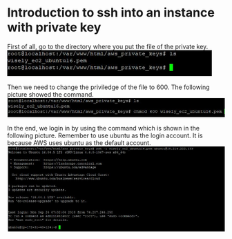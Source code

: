 # Introduction to ssh into an instance with private key
First of all, go to the directory where you put the file of the private key.
![ picture one ](/ssh_login_instance/pic001.JPG)

Then we need to change the priviledge of the file to 600. 
The following picture showed the command.
![ picture two ](/ssh_login_instance/pic002.JPG)

In the end, we login in by using the command which is shown in the following picture.
Remember to use ubuntu as the login account. It is because AWS uses ubuntu as the default account.
![ picture three ](/ssh_login_instance/pic003.JPG)
